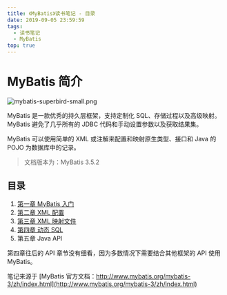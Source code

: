 ```yaml
---
title: 《MyBatis》读书笔记 - 目录
date: 2019-09-05 23:59:59
tags: 
  - 读书笔记
  - MyBatis
top: true
---
```


# MyBatis 简介

![mybatis-superbird-small.png](https://i.loli.net/2019/09/05/BjHJCbY6luQPnhK.png)

MyBatis 是一款优秀的持久层框架，支持定制化 SQL、存储过程以及高级映射。MyBatis 避免了几乎所有的 JDBC 代码和手动设置参数以及获取结果集。

MyBatis 可以使用简单的 XML 或注解来配置和映射原生类型、接口和 Java 的 POJO 为数据库中的记录。

> 文档版本为：MyBatis 3.5.2

<!-- More -->

## 目录

1. [第一章 MyBatis 入门](../../../../../09/05/读书笔记/《MyBatis》/1_入门/)
2. [第二章 XML 配置](../../../../../09/05/读书笔记/《MyBatis》/2_XML配置/)
3. [第三章 XML 映射文件](../../../../../09/05/读书笔记/《MyBatis》/3_XML映射文件/)
4. [第四章 动态 SQL](../../../../../09/05/读书笔记/《MyBatis》/4_动态SQL/)
5. 第五章 Java API

第四章往后的 API 章节没有细看，因为多数情况下需要结合其他框架的 API 使用 MyBatis。

笔记来源于 [MyBatis 官方文档：http://www.mybatis.org/mybatis-3/zh/index.html](http://www.mybatis.org/mybatis-3/zh/index.html)